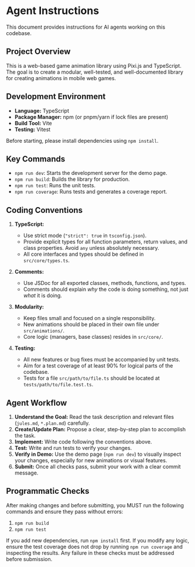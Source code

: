 # Agent Instructions

This document provides instructions for AI agents working on this codebase.

## Project Overview

This is a web-based game animation library using Pixi.js and TypeScript. The goal is to create a modular, well-tested, and well-documented library for creating animations in mobile web games.

## Development Environment

- **Language:** TypeScript
- **Package Manager:** npm (or pnpm/yarn if lock files are present)
- **Build Tool:** Vite
- **Testing:** Vitest

Before starting, please install dependencies using `npm install`.

## Key Commands

- `npm run dev`: Starts the development server for the demo page.
- `npm run build`: Builds the library for production.
- `npm run test`: Runs the unit tests.
- `npm run coverage`: Runs tests and generates a coverage report.

## Coding Conventions

1.  **TypeScript:**
    - Use strict mode (`"strict": true` in `tsconfig.json`).
    - Provide explicit types for all function parameters, return values, and class properties. Avoid `any` unless absolutely necessary.
    - All core interfaces and types should be defined in `src/core/types.ts`.

2.  **Comments:**
    - Use JSDoc for all exported classes, methods, functions, and types.
    - Comments should explain *why* the code is doing something, not just *what* it is doing.

3.  **Modularity:**
    - Keep files small and focused on a single responsibility.
    - New animations should be placed in their own file under `src/animations/`.
    - Core logic (managers, base classes) resides in `src/core/`.

4.  **Testing:**
    - All new features or bug fixes must be accompanied by unit tests.
    - Aim for a test coverage of at least 90% for logical parts of the codebase.
    - Tests for a file `src/path/to/file.ts` should be located at `tests/path/to/file.test.ts`.

## Agent Workflow

1.  **Understand the Goal:** Read the task description and relevant files (`jules.md`, `*.plan.md`) carefully.
2.  **Create/Update Plan:** Propose a clear, step-by-step plan to accomplish the task.
3.  **Implement:** Write code following the conventions above.
4.  **Test:** Write and run tests to verify your changes.
5.  **Verify in Demo:** Use the demo page (`npm run dev`) to visually inspect your changes, especially for new animations or visual features.
6.  **Submit:** Once all checks pass, submit your work with a clear commit message.

## Programmatic Checks

After making changes and before submitting, you MUST run the following commands and ensure they pass without errors:

1.  `npm run build`
2.  `npm run test`

If you add new dependencies, run `npm install` first. If you modify any logic, ensure the test coverage does not drop by running `npm run coverage` and inspecting the results. Any failure in these checks must be addressed before submission.
